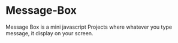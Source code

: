# Message-Box
Message Box is a mini javascript Projects where whatever you type message, it display on your screen.
